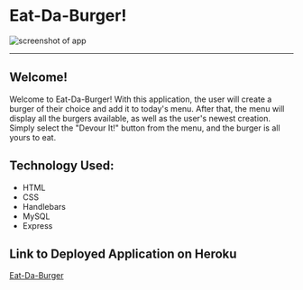 <h1> Eat-Da-Burger! </h1>

<img src="https://raw.githubusercontent.com/jcbpetersen1995/Burger-JP/master/public/assets/img/Screen%20Shot%202020-03-30%20at%201.22.56%20PM.png" alt="screenshot of app">

<hr>

<h2> Welcome! </h2>
<p> Welcome to Eat-Da-Burger! With this application, the user will create a burger of their choice and add it to today's menu. After that, the menu will display all the burgers available, as well as the user's newest creation. Simply select the "Devour It!" button from the menu, and the burger is all yours to eat. </p>

<h2>Technology Used: </h2>
<ul>
  <li>HTML</li>
  <li>CSS</li>
  <li>Handlebars</li>
  <li>MySQL</li>
  <li>Express</li>
  
 </ul>

<h2>Link to Deployed Application on Heroku</h2>
<a href="https://eat-da-burger-jp.herokuapp.com/" target="_blank">Eat-Da-Burger</a>
